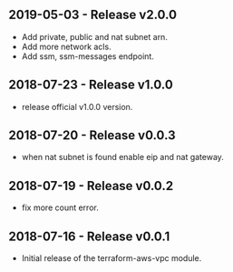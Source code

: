 ## 2019-05-03 - Release v2.0.0

- Add private, public and nat subnet arn.
- Add more network acls.
- Add ssm, ssm-messages endpoint.

## 2018-07-23 - Release v1.0.0

- release official v1.0.0 version.

## 2018-07-20 - Release v0.0.3

- when nat subnet is found enable eip and nat gateway.

## 2018-07-19 - Release v0.0.2

- fix more count error.

## 2018-07-16 - Release v0.0.1

- Initial release of the terraform-aws-vpc module.
